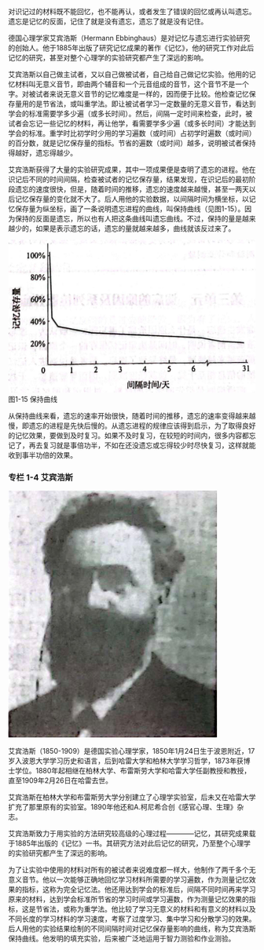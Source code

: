 
对识记过的材料既不能回忆，也不能再认，或者发生了错误的回忆或再认叫遗忘。遗忘是记忆的反面，记住了就是没有遗忘，遗忘了就是没有记住。

德国心理学家艾宾浩斯（Hermann Ebbinghaus）是对记忆与遗忘进行实验研究的创始人。他于1885年出版了研究记忆成果的著作《记忆》，他的研究工作对此后记忆的研究，甚至对整个心理学的实验研究都产生了深远的影响。

艾宾浩斯以自己做主试者，又以自己做被试者，自己给自己做记忆实验。他用的记忆材料叫无意义音节，即由两个辅音和一个元音组成的音节，这个音节不是一个字。对被试者来说无意义音节的记忆难度是一样的，因而便于比较。他检查记忆保存量用的是节省法，或叫重学法。即让被试者学习一定数量的无意义音节，看达到学会的标准需要学多少遍（或多长时间）。然后，间隔一定时间来检查，此时，被试者会忘记一些记忆的材料，再让他学，看需要学多少遍（或多长时间）才能达到学会的标准。重学时比初学时少用的学习遍数（或时间）占初学时遍数（或时间）的百分数，就是记忆保存量的指标。节省的遍数（或时间）越多，说明被试者保持得越好，遗忘得越少。

艾宾浩斯获得了大量的实验研究成果，其中一项成果便是查明了遗忘的进程。他在识记后不同的时间间隔，检查被试者的记忆保存量，结果发现，在识记后的最初阶段遗忘的速度很快，但是，随着时间的推移，遗忘的速度越来越慢，甚至一两天以后记忆保存量的变化就不大了。后人用他的实验数据，以间隔时间为横坐标，以记忆保存量为纵坐标，画了一条说明遗忘进程的曲线，叫保持曲线（见图1-15）。因为保持的反面是遗忘，所以也有人把这条曲线叫遗忘曲线。不过，保持的量是越来越少的，如果是表示遗忘的话，遗忘的量就越来越多，曲线就该反过来了。

![保持曲线](/images/opus/unclassified/theory/1-15.jpg "图1-15 保持曲线")<br/>
图1-15 保持曲线

从保持曲线来看，遗忘的速率开始很快，随着时间的推移，遗忘的速率变得越来越慢，即遗忘的进程是先快后慢的。从遗忘进程的规律应该得到启示，为了取得良好的记忆效果，要做到及时复习。如果不及时复习，在较短的时间内，很多内容都忘记了，再去复习就是事倍功半，不如在还没遗忘或忘得较少时尽快复习，这样就能收到事半功倍的效果。

<div class="specialColumn">

### 专栏 1-4 艾宾浩斯

![艾宾浩斯](/images/opus/unclassified/theory/Hermann-Ebbinghaus.jpg "艾宾浩斯")<br/>

艾宾浩斯（1850-1909）是德国实验心理学家，1850年1月24日生于波恩附近，17岁入波恩大学学习历史和语言，后到哈雷大学和柏林大学学习哲学，1873年获博士学位。1880年起相继在柏林大学、布雷斯劳大学和哈雷大学任副教授和教授，直至1909年2月26日在哈雷去世。

艾宾浩斯在柏林大学和布雷斯劳大学分别建立了心理学实验室，后未又在哈雷大学扩充了那里原有的实验室。1890年他还和A.柯尼希合创《感官心理、生理》杂志。

艾宾浩斯致力于用实验的方法研究较高级的心理过程————记忆，其研究成果载于1885年出版的《记忆》一书。其研究方法对此后记忆的研究，乃至整个心理学的实验研究都产生了深远的影响。

为了让实验中使用的材料对所有的被试者来说难度都一样大，他制作了两千多个无意义音节。他以一次能够正确地回忆学习材料所需要的学习遍数，作为测量记忆效果的指标，这称为完全记忆法。他还用达到学会的标准后，间隔不同时间再来学习原来的材料，达到学会标准所节省的学习时间或学习遍数，作为测量记忆效果的指标，这是节省法，或称为重学法。他比较了学习无意义的材料和有意义的材料以及不同长度的学习材料的学习速度，考察了过度学习、集中学习和分散学习的效果。后人用他的实验结果绘制的不同间隔时间对记忆保存量影响的曲线，称为艾宾浩斯保持曲线。他发明的填充实验，后来被广泛地运用于智力测验和作业测验。

</div>
